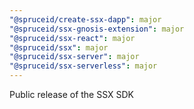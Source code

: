 ```yaml
---
"@spruceid/create-ssx-dapp": major
"@spruceid/ssx-gnosis-extension": major
"@spruceid/ssx-react": major
"@spruceid/ssx": major
"@spruceid/ssx-server": major
"@spruceid/ssx-serverless": major
---
```


Public release of the SSX SDK
